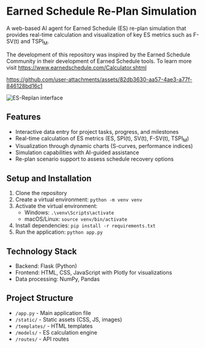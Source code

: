 # Earned Schedule Re-Plan Simulation

A web-based AI agent for Earned Schedule (ES) re-plan simulation that provides real-time calculation and visualization of key ES metrics such as F-SV(t) and TSPI<sub>M</sub>.

The development of this repository was inspired by the Earned Schedule Community in their development of Earned Schedule tools. To learn more visit https://www.earnedschedule.com/Calculator.shtml


https://github.com/user-attachments/assets/82db3630-aa57-4ae3-a77f-846128bd16c1


![ES-Replan interface](https://github.com/user-attachments/assets/8a69f10d-025f-4d1a-bced-96c1775ffdd2)

## Features

- Interactive data entry for project tasks, progress, and milestones
- Real-time calculation of ES metrics (ES, SPI(t), SV(t), F-SV(t), TSPI<sub>M</sub>)
- Visualization through dynamic charts (S-curves, performance indices)
- Simulation capabilities with AI-guided assistance
- Re-plan scenario support to assess schedule recovery options

## Setup and Installation

1. Clone the repository
2. Create a virtual environment: `python -m venv venv`
3. Activate the virtual environment:
   - Windows: `.\venv\Scripts\activate`
   - macOS/Linux: `source venv/bin/activate`
4. Install dependencies: `pip install -r requirements.txt`
5. Run the application: `python app.py`

## Technology Stack

- Backend: Flask (Python)
- Frontend: HTML, CSS, JavaScript with Plotly for visualizations
- Data processing: NumPy, Pandas

## Project Structure

- `/app.py` - Main application file
- `/static/` - Static assets (CSS, JS, images)
- `/templates/` - HTML templates
- `/models/` - ES calculation engine
- `/routes/` - API routes
